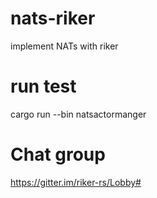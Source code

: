 # nats-riker
implement NATs with riker

# run test
cargo run --bin natsactormanger

# Chat group
https://gitter.im/riker-rs/Lobby#
